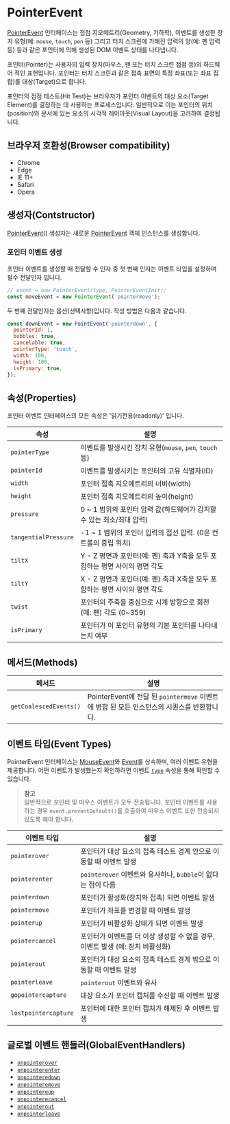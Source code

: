 # PointerEvent

[PointerEvent](https://www.w3.org/TR/pointerevents2/#pointerevent-interface) 인터페이스는 접점 지오메트리(Geometry, 기하학), 이벤트를 생성한 장치 유형(예: `mouse`, `touch`, `pen` 등) 그리고 터치 스크린에 가해진 압력의 양(예: 펜 압력 등) 등과 같은 포인터에 의해 생성된 DOM 이벤트 상태를 나타냅니다.

포인터(Pointer)는 사용자의 입력 장치(마우스, 펜 또는 터치 스크린 접점 등)의 하드웨어 적인 표현입니다. 포인터는 터치 스크린과 같은 접촉 표면의 특정 좌표(또는 좌표 집합)를 대상(Target)으로 합니다.

포인터의 접점 테스트(Hit Test)는 브라우저가 포인터 이벤트의 대상 요소(Target Element)를 결정하는 데 사용하는 프로세스입니다. 일반적으로 이는 포인터의 위치(position)와 문서에 있는 요소의 시각적 레이아웃(Visual Layout)을 고려하여 결정됩니다.

## 브라우저 호환성(Browser compatibility)

- Chrome
- Edge
- IE 11+
- Safari
- Opera

## 생성자(Contstructor)

[PointerEvent()](https://developer.mozilla.org/en-US/docs/Web/API/PointerEvent/PointerEvent) 생성자는 새로운 [PointerEvent](https://developer.mozilla.org/en-US/docs/Web/API/PointerEvent) 객체 인스턴스를 생성합니다.

### 포인터 이벤트 생성

포인터 이벤트를 생성할 때 전달할 수 인자 중 첫 번째 인자는 이벤트 타입을 설정하며 필수 전달인자 입니다.

```js
// event = new PointerEvent(type, PointerEventInit);
const moveEvent = new PointerEvent('pointermove');
```

두 번째 전달인자는 옵션(선택사항)입니다. 작성 방법은 다음과 같습니다.

```js
const downEvent = new PointEvent('pointerdown', {
  pointerId: 1,
  bubbles: true,
  cancelable: true,
  pointerType: 'touch',
  width: 100,
  height: 100,
  isPrimary: true,
});
```

## 속성(Properties)

포인터 이벤트 인터페이스의 모든 속성은 '읽기전용(readonly)' 입니다.

속성 | 설명
--- | ---
`pointerType` | 이벤트를 발생시킨 장치 유형(`mouse`, `pen`, `touch` 등)
`pointerId` | 이벤트를 발생시키는 포인터의 고유 식별자(ID)
`width` | 포인터 접촉 지오메트리의 너비(width)
`height` | 포인터 접촉 지오메트리의 높이(height)
`pressure` | 0 ~ 1 범위의 포인터 압력 값(하드웨어가 감지할 수 있는 최소/최대 압력)
`tangentialPressure` | -1 ~ 1 범위의 포인터 입력의 접선 압력. (0은 컨트롤의 중립 위치)
`tiltX` | Y - Z 평면과 포인터(예: 펜) 축과 Y축을 모두 포함하는 평면 사이의 평면 각도
`tiltY` | X - Z 평면과 포인터(예: 펜) 축과 X축을 모두 포함하는 평면 사이의 평면 각도
`twist` | 포인터의 주축을 중심으로 시계 방향으로 회전(예: 펜) 각도 (0~359)
`isPrimary` | 포인터가 이 포인터 유형의 기본 포인터를 나타내는지 여부


## 메서드(Methods)

메서드 | 설명
--- | ---
`getCoalescedEvents()` | PointerEvent에 전달 된 `pointermove` 이벤트에 병합 된 모든 인스턴스의 시퀀스를 반환합니다.


## 이벤트 타입(Event Types)

PointerEvent 인터페이스는 [MouseEvent](https://developer.mozilla.org/en-US/docs/Web/API/MouseEvent)와 [Event](https://developer.mozilla.org/en-US/docs/Web/API/Event)를 상속하며, 여러 이벤트 유형을 제공합니다. 어떤 이벤트가 발생했는지 확인하려면 이벤트 [`type`](https://developer.mozilla.org/en-US/docs/Web/API/Event/type) 속성을 통해 확인할 수 있습니다.

> <b>참고</b><br>
> 일반적으로 포인터 및 마우스 이벤트가 모두 전송됩니다. 포인터 이벤트를 사용하는 경우 `event.preventDefault()`를 호출하여 마우스 이벤트 또한 전송되지 않도록 해야 합니다.

이벤트 타입 | 설명
--- | ---
`pointerover` | 포인터가 대상 요소의 접촉 테스트 경계 안으로 이동할 때 이벤트 발생
`pointerenter` | `pointerover` 이벤트와 유사하나, `bubble`이 없다는 점이 다름
`pointerdown` | 포인터가 활성화(장치와 접촉) 되면 이벤트 발생
`pointermove` | 포인터가 좌표를 변경할 때 이벤트 발생
`pointerup` | 포인터가 비활성화 상태가 되면 이벤트 발생
`pointercancel` | 포인터가 이벤트를 더 이상 생성할 수 없을 경우, 이벤트 발생 (예: 장치 비활성화)
`pointerout` | 포인터가 대상 요소의 접촉 테스트 경계 밖으로 이동할 때 이벤트 발생
`pointerleave` | `pointerout` 이벤트와 유사
`gopointercapture` | 대상 요소가 포인터 캡처를 수신할 때 이벤트 발생
`lostpointercapture` | 포인터에 대한 포인터 캡처가 해제된 후 이벤트 발생

## 글로벌 이벤트 핸들러(GlobalEventHandlers)

- [`onpointerover`](https://developer.mozilla.org/en-US/docs/Web/API/GlobalEventHandlers/onpointerover)
- [`onpointerenter`](https://developer.mozilla.org/en-US/docs/Web/API/GlobalEventHandlers/onpointerenter)
- [`onpointeredown`](https://developer.mozilla.org/en-US/docs/Web/API/GlobalEventHandlers/onpointeredown)
- [`onpointeremove`](https://developer.mozilla.org/en-US/docs/Web/API/GlobalEventHandlers/onpointeremove)
- [`onpointereup`](https://developer.mozilla.org/en-US/docs/Web/API/GlobalEventHandlers/onpointereup)
- [`onpointerecancel`](https://developer.mozilla.org/en-US/docs/Web/API/GlobalEventHandlers/onpointerecancel)
- [`onpointerout`](https://developer.mozilla.org/en-US/docs/Web/API/GlobalEventHandlers/onpointerout)
- [`onpointerleave`](https://developer.mozilla.org/en-US/docs/Web/API/GlobalEventHandlers/onpointerleave)